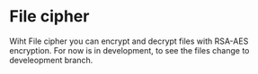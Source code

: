# File cipher
Wiht File cipher you can encrypt and decrypt files with RSA-AES encryption. For now is in development, to see the files change to develeopment branch.


